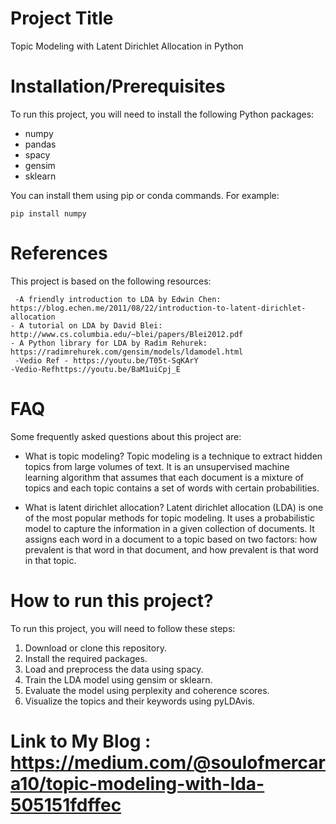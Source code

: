# Project Title
Topic Modeling with Latent Dirichlet Allocation in Python

# Installation/Prerequisites
To run this project, you will need to install the following Python packages:

- numpy
- pandas
- spacy
- gensim
- sklearn

You can install them using pip or conda commands. For example:

`pip install numpy`

# References
This project is based on the following resources:

     -A friendly introduction to LDA by Edwin Chen: https://blog.echen.me/2011/08/22/introduction-to-latent-dirichlet-allocation
    - A tutorial on LDA by David Blei: http://www.cs.columbia.edu/~blei/papers/Blei2012.pdf
    - A Python library for LDA by Radim Rehurek: https://radimrehurek.com/gensim/models/ldamodel.html
     -Vedio Ref - https://youtu.be/T05t-SqKArY
    -Vedio-Refhttps://youtu.be/BaM1uiCpj_E

# FAQ
Some frequently asked questions about this project are:

- What is topic modeling?
Topic modeling is a technique to extract hidden topics from large volumes of text. It is an unsupervised machine learning algorithm that assumes that each document is a mixture of topics and each topic contains a set of words with certain probabilities.

- What is latent dirichlet allocation?
Latent dirichlet allocation (LDA) is one of the most popular methods for topic modeling. It uses a probabilistic model to capture the information in a given collection of documents. It assigns each word in a document to a topic based on two factors: how prevalent is that word in that document, and how prevalent is that word in that topic.

# How to run this project?
To run this project, you will need to follow these steps:

1. Download or clone this repository.
2. Install the required packages.
3. Load and preprocess the data using spacy.
4. Train the LDA model using gensim or sklearn.
5. Evaluate the model using perplexity and coherence scores.
6. Visualize the topics and their keywords using pyLDAvis.

# Link to My Blog : https://medium.com/@soulofmercara10/topic-modeling-with-lda-505151fdffec

